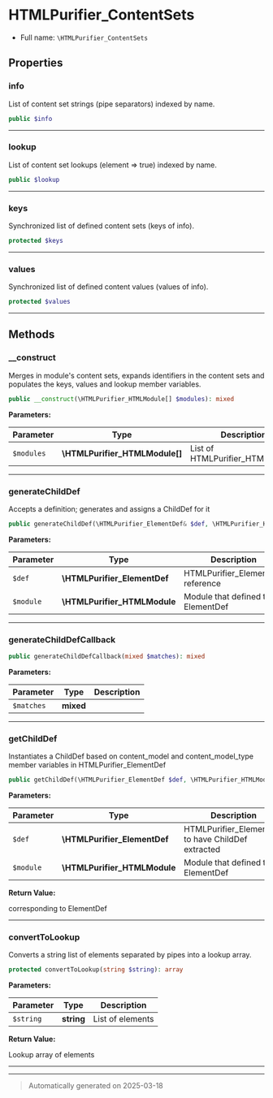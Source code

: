 
# HTMLPurifier_ContentSets





* Full name: `\HTMLPurifier_ContentSets`



## Properties


### info

List of content set strings (pipe separators) indexed by name.

```php
public $info
```






***

### lookup

List of content set lookups (element => true) indexed by name.

```php
public $lookup
```






***

### keys

Synchronized list of defined content sets (keys of info).

```php
protected $keys
```






***

### values

Synchronized list of defined content values (values of info).

```php
protected $values
```






***

## Methods


### __construct

Merges in module's content sets, expands identifiers in the content
sets and populates the keys, values and lookup member variables.

```php
public __construct(\HTMLPurifier_HTMLModule[] $modules): mixed
```








**Parameters:**

| Parameter | Type | Description |
|-----------|------|-------------|
| `$modules` | **\HTMLPurifier_HTMLModule[]** | List of HTMLPurifier_HTMLModule |





***

### generateChildDef

Accepts a definition; generates and assigns a ChildDef for it

```php
public generateChildDef(\HTMLPurifier_ElementDef& $def, \HTMLPurifier_HTMLModule $module): mixed
```








**Parameters:**

| Parameter | Type | Description |
|-----------|------|-------------|
| `$def` | **\HTMLPurifier_ElementDef** | HTMLPurifier_ElementDef reference |
| `$module` | **\HTMLPurifier_HTMLModule** | Module that defined the ElementDef |





***

### generateChildDefCallback



```php
public generateChildDefCallback(mixed $matches): mixed
```








**Parameters:**

| Parameter | Type | Description |
|-----------|------|-------------|
| `$matches` | **mixed** |  |





***

### getChildDef

Instantiates a ChildDef based on content_model and content_model_type
member variables in HTMLPurifier_ElementDef

```php
public getChildDef(\HTMLPurifier_ElementDef $def, \HTMLPurifier_HTMLModule $module): \HTMLPurifier_ChildDef
```








**Parameters:**

| Parameter | Type | Description |
|-----------|------|-------------|
| `$def` | **\HTMLPurifier_ElementDef** | HTMLPurifier_ElementDef to have ChildDef extracted |
| `$module` | **\HTMLPurifier_HTMLModule** | Module that defined the ElementDef |


**Return Value:**

corresponding to ElementDef




***

### convertToLookup

Converts a string list of elements separated by pipes into
a lookup array.

```php
protected convertToLookup(string $string): array
```








**Parameters:**

| Parameter | Type | Description |
|-----------|------|-------------|
| `$string` | **string** | List of elements |


**Return Value:**

Lookup array of elements




***


***
> Automatically generated on 2025-03-18
